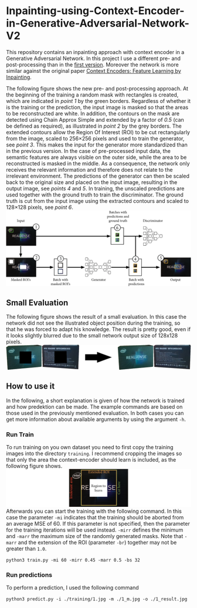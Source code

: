 # Inpainting-using-Context-Encoder-in-Generative-Adversarial-Network-V2
This repository contains an inpainting approach with context encoder in a Generative Adversarial Network.
In this project I use a different pre- and post-processing than in the [first version](https://github.com/StevenCyb/Inpainting-using-Context-Encoder-in-Generative-Adversarial-Network).
Moreover the network is more similar against the original paper [Context Encoders: Feature Learning by Inpainting](https://arxiv.org/abs/1604.07379).

The following figure shows the new pre- and post-processing approach.
At the beginning of the training a random mask with rectangles is created, which are indicated in *point 1* by the green borders. 
Regardless of whether it is the training or the prediction, the input image is masked so that the areas to be reconstructed are white. 
In addition, the contours on the mask are detected using Chain Approx Simple and extended by a factor of *0.5* (can be defined as required), as illustrated in *point 2* by the grey borders.
The extended contours allow the Region Of Interest (ROI) to be cut rectangularly from the image, scaled to 256×256 pixels and used to train the generator, see *point 3*.
This makes the input for the generator more standardized than in the previous version.
In the case of pre-processed input data, the semantic features are always visible on the outer side, while the area to be reconstructed is masked in the middle. 
As a consequence, the network only receives the relevant information and therefore does not relate to the irrelevant environment.
The predictions of the generator can then be scaled back to the original size and placed on the input image, resulting in the output image, see *points 4* and *5*.
In training, the unscaled predictions are used together with the ground truth to train the discriminator.
The ground truth is cut from the input image using the extracted contours and scaled to 128×128 pixels, see *point 6*. 
![Overview](/media/overview.png)
## Small Evaluation
The following figure shows the result of a small evaluation. In this case the network did not see the illustrated object position during the training, so that he was forced to adapt his knowledge.
The result is pretty good, even if it looks slightly blurred due to the small network output size of 128x128 pixels.
![Evaluation-Example](/media/example_results.png)
## How to use it
In the following, a short explanation is given of how the network is trained and how predektion can be made.
The example commands are based on those used in the previously mentioned evaluation.
In both cases you can get more information about available arguments by using the argument `-h`.
### Run Train
To run training on you own dataset you need to first copy the training images into the directory `training`.
I recommend cropping the images so that only the area the context-encoder should learn is included, as the following figure shows.
![Perfect-Cut](/media/perfect_cut.png)
Afterwards you can start the training with the following command. In this case the parameter `-mi` indicates that the training should be aborted from an average MSE of 60. If this parameter is not specified, then the parameter for the training iterations will be used instead.
`-mirr` defines the minimum and `-marr` the maximum size of the randomly generated masks. Note that `-marr` and the extension of the ROI (parameter `-br`) together may not be greater than `1.0`.
```
python3 train.py -mi 60 -mirr 0.45 -marr 0.5 -bs 32
```
### Run predictions
To perform a prediction, I used the following command
```
python3 predict.py -i ./training/1.jpg -m ./1_m.jpg -o ./1_result.jpg
```
